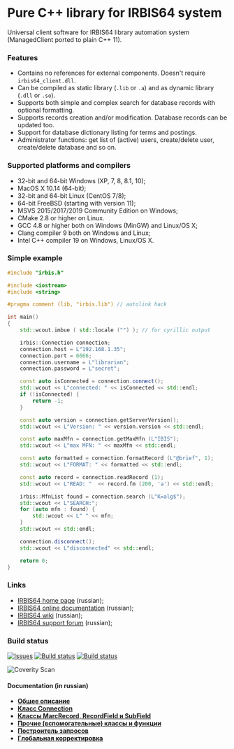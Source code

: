 # Pure C++ library for IRBIS64 system

Universal client software for IRBIS64 library automation system (ManagedClient ported to plain C++ 11). 

### Features

* Contains no references for external components. Doesn't require `irbis64_client.dll`.
* Can be compiled as static library (`.lib` or `.a`) and as dynamic library (`.dll` or `.so`).
* Supports both simple and complex search for database records with optional formatting.
* Supports records creation and/or modification. Database records can be updated too. 
* Support for database dictionary listing for terms and postings. 
* Administrator functions: get list of (active) users, create/delete user, create/delete database and so on. 

### Supported platforms and compilers

* 32-bit and 64-bit Windows (XP, 7, 8, 8.1, 10);
* MacOS X 10.14 (64-bit);
* 32-bit and 64-bit Linux (CentOS 7/8);
* 64-bit FreeBSD (starting with version 11);
* MSVS 2015/2017/2019 Community Edition on Windows;
* CMake 2.8 or higher on Linux.
* GCC 4.8 or higher both on Windows (MinGW) and Linux/OS X;
* Clang compiler 9 both on Windows and Linux;
* Intel C++ compiler 19 on Windows, Linux/OS X.

### Simple example

```c++
#include "irbis.h"

#include <iostream>
#include <string>

#pragma comment (lib, "irbis.lib") // autolink hack

int main()
{
    std::wcout.imbue ( std::locale ("") ); // for cyrillic output

    irbis::Connection connection;
    connection.host = L"192.168.1.35";
    connection.port = 6666;
    connection.username = L"librarian";
    connection.password = L"secret";

    const auto isConnected = connection.connect();
    std::wcout << L"connected: " << isConnected << std::endl;
    if (!isConnected) {
        return -1;
    }

    const auto version = connection.getServerVersion();
    std::wcout << L"Version: " << version.version << std::endl;

    const auto maxMfn = connection.getMaxMfn (L"IBIS");
    std::wcout << L"max MFN: " << maxMfn << std::endl;

    const auto formatted = connection.formatRecord (L"@brief", 1);
    std::wcout << L"FORMAT: " << formatted << std::endl;

    const auto record = connection.readRecord (1);
    std::wcout << L"READ: "  << record.fm (200, 'a') << std::endl;

    irbis::MfnList found = connection.search (L"K=alg$");
    std::wcout << L"SEARCH:";
    for (auto mfn : found) {
        std::wcout << L" " << mfn;
    }
    std::wcout << std::endl;

    connection.disconnect();
    std::wcout << L"disconnected" << std::endl;

    return 0;
}
```

### Links

- [IRBIS64 home page](http://www.elnit.org/index.php?option=com_content&view=article&id=35&Itemid=108) (russian);
- [IRBIS64 online documentation](http://sntnarciss.ru/irbis.html) (russian);
- [IRBIS64 wiki](http://wiki.elnit.org/index.php/%D0%92%D0%B8%D0%BA%D0%B8-%D0%B4%D0%BE%D0%BA%D1%83%D0%BC%D0%B5%D0%BD%D1%82%D0%B0%D1%86%D0%B8%D1%8F_%D0%BF%D0%BE_%D1%81%D0%B8%D1%81%D1%82%D0%B5%D0%BC%D0%B5_%D0%B0%D0%B2%D1%82%D0%BE%D0%BC%D0%B0%D1%82%D0%B8%D0%B7%D0%B0%D1%86%D0%B8%D0%B8_%D0%B1%D0%B8%D0%B1%D0%BB%D0%B8%D0%BE%D1%82%D0%B5%D0%BA_%D0%98%D0%A0%D0%91%D0%98%D0%A1) (russian);
- [IRBIS64 support forum](http://irbis.gpntb.ru) (russian);

### Build status

[![Issues](https://img.shields.io/github/issues/amironov73/PlusIrbis.svg)](https://github.com/amironov73/PlusIrbis/issues)
[![Build status](https://img.shields.io/appveyor/ci/AlexeyMironov/plusirbis.svg)](https://ci.appveyor.com/project/AlexeyMironov/plusirbis/)
[![Build status](https://api.travis-ci.org/amironov73/PlusIrbis.svg)](https://travis-ci.org/amironov73/PlusIrbis/)

![Coverity Scan](https://scan.coverity.com/projects/20704/badge.svg?flat=1)

#### Documentation (in russian)

* [**Общее описание**](docs/chapter1.md)
* [**Класс Connection**](docs/chapter2.md)
* [**Классы MarcRecord, RecordField и SubField**](docs/chapter3.md)
* [**Прочие (вспомогательные) классы и функции**](docs/chapter4.md)
* [**Построитель запросов**](docs/chapter5.md)
* [**Глобальная корректировка**](docs/chapter6.md)
